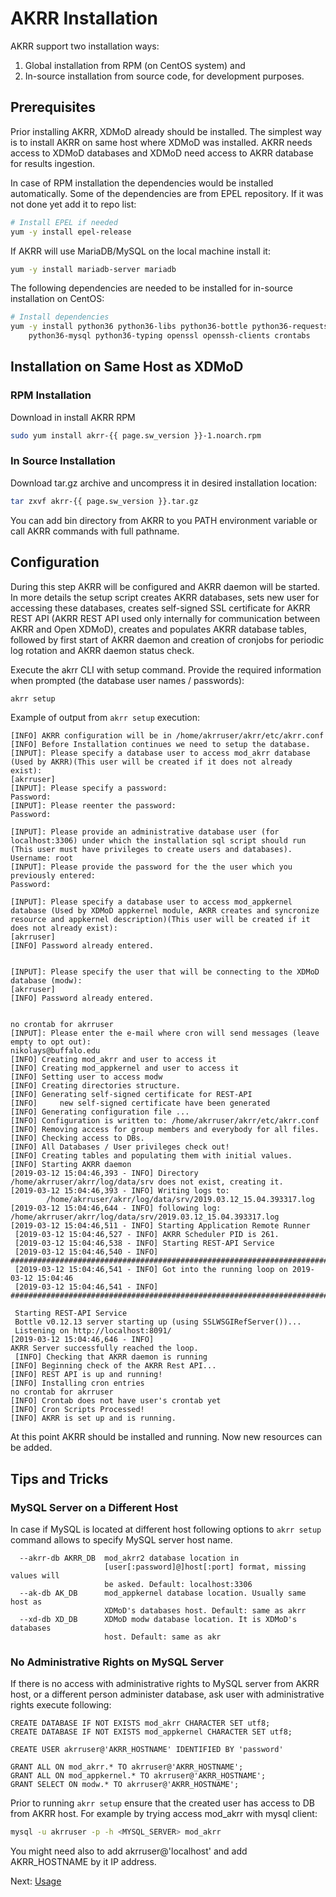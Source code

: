 # AKRR Installation

AKRR support two installation ways: 
1) Global installation from RPM (on CentOS system) and 
2) In-source installation from source code, for development purposes.

## Prerequisites

Prior installing AKRR, XDMoD already should be installed. The simplest way is to 
install AKRR on same host where XDMoD was installed. AKRR needs access to XDMoD 
databases and XDMoD need access to AKRR database for results ingestion.

In case of RPM installation the dependencies would be installed automatically. Some of
the dependencies are from EPEL repository. If it was not done yet add it to repo list:

```bash
# Install EPEL if needed
yum -y install epel-release
```

If AKRR will use MariaDB/MySQL on the local machine install it:
```bash 
yum -y install mariadb-server mariadb
```

The following dependencies are needed to be installed for in-source installation on CentOS:
 
```bash
# Install dependencies
yum -y install python36 python36-libs python36-bottle python36-requests \
    python36-mysql python36-typing openssl openssh-clients crontabs
```

## Installation on Same Host as XDMoD
### RPM Installation

Download in install AKRR RPM
```bash
sudo yum install akrr-{{ page.sw_version }}-1.noarch.rpm
```

### In Source Installation

Download tar.gz archive and uncompress it in desired installation location:
```bash
tar zxvf akrr-{{ page.sw_version }}.tar.gz
``` 

You can add bin directory from AKRR to you PATH environment variable or 
call AKRR commands with full pathname.

## Configuration
During this step AKRR will be configured and AKRR daemon will be started. 
In more details the setup script creates AKRR databases, sets new user for 
accessing these databases, creates self-signed SSL certificate for AKRR 
REST API (AKRR REST API used only internally for communication between AKRR 
and Open XDMoD), creates and populates AKRR database tables, followed by 
first start of AKRR daemon and creation of cronjobs for periodic log rotation 
and AKRR daemon status check.

Execute the akrr CLI with setup command. Provide the required information 
when prompted 
(the database user names / passwords):

```bash
akrr setup
```


Example of output from `akrr setup` execution:

```text
[INFO] AKRR configuration will be in /home/akrruser/akrr/etc/akrr.conf
[INFO] Before Installation continues we need to setup the database.
[INPUT]: Please specify a database user to access mod_akrr database (Used by AKRR)(This user will be created if it does not already exist):
[akrruser] 
[INPUT]: Please specify a password:
Password: 
[INPUT]: Please reenter the password:
Password: 

[INPUT]: Please provide an administrative database user (for localhost:3306) under which the installation sql script should run (This user must have privileges to create users and databases).
Username: root
[INPUT]: Please provide the password for the the user which you previously entered:
Password: 

[INPUT]: Please specify a database user to access mod_appkernel database (Used by XDMoD appkernel module, AKRR creates and syncronize resource and appkernel description)(This user will be created if it does not already exist):
[akrruser] 
[INFO] Password already entered.


[INPUT]: Please specify the user that will be connecting to the XDMoD database (modw):
[akrruser] 
[INFO] Password already entered.


no crontab for akrruser
[INPUT]: Please enter the e-mail where cron will send messages (leave empty to opt out):
nikolays@buffalo.edu
[INFO] Creating mod_akrr and user to access it
[INFO] Creating mod_appkernel and user to access it
[INFO] Setting user to access modw
[INFO] Creating directories structure.
[INFO] Generating self-signed certificate for REST-API
[INFO]     new self-signed certificate have been generated
[INFO] Generating configuration file ...
[INFO] Configuration is written to: /home/akrruser/akrr/etc/akrr.conf
[INFO] Removing access for group members and everybody for all files.
[INFO] Checking access to DBs.
[INFO] All Databases / User privileges check out!
[INFO] Creating tables and populating them with initial values.
[INFO] Starting AKRR daemon
[2019-03-12 15:04:46,393 - INFO] Directory /home/akrruser/akrr/log/data/srv does not exist, creating it.
[2019-03-12 15:04:46,393 - INFO] Writing logs to:
        /home/akrruser/akrr/log/data/srv/2019.03.12_15.04.393317.log
[2019-03-12 15:04:46,644 - INFO] following log: /home/akrruser/akrr/log/data/srv/2019.03.12_15.04.393317.log
[2019-03-12 15:04:46,511 - INFO] Starting Application Remote Runner
 [2019-03-12 15:04:46,527 - INFO] AKRR Scheduler PID is 261.
 [2019-03-12 15:04:46,538 - INFO] Starting REST-API Service
 [2019-03-12 15:04:46,540 - INFO] ####################################################################################################
 [2019-03-12 15:04:46,541 - INFO] Got into the running loop on 2019-03-12 15:04:46
 [2019-03-12 15:04:46,541 - INFO] ####################################################################################################
 
 Starting REST-API Service
 Bottle v0.12.13 server starting up (using SSLWSGIRefServer())...
 Listening on http://localhost:8091/
[2019-03-12 15:04:46,646 - INFO] 
AKRR Server successfully reached the loop.
 [INFO] Checking that AKRR daemon is running
[INFO] Beginning check of the AKRR Rest API...
[INFO] REST API is up and running!
[INFO] Installing cron entries
no crontab for akrruser
[INFO] Crontab does not have user's crontab yet
[INFO] Cron Scripts Processed!
[INFO] AKRR is set up and is running.
```

At this point AKRR should be installed and running. Now new resources can be added.

## Tips and Tricks

### MySQL Server on a Different Host

In case if MySQL is located at different host following options to `akrr setup` command allows 
to specify MySQL server host name.

```text
  --akrr-db AKRR_DB  mod_akrr2 database location in
                     [user[:password]@]host[:port] format, missing values will
                     be asked. Default: localhost:3306
  --ak-db AK_DB      mod_appkernel database location. Usually same host as
                     XDMoD's databases host. Default: same as akrr
  --xd-db XD_DB      XDMoD modw database location. It is XDMoD's databases
                     host. Default: same as akr
```

### No Administrative Rights on MySQL Server

If there is no access with administrative rights to MySQL server from AKRR host, or a different
person administer database, ask user with administrative rights execute following:

```
CREATE DATABASE IF NOT EXISTS mod_akrr CHARACTER SET utf8;
CREATE DATABASE IF NOT EXISTS mod_appkernel CHARACTER SET utf8;

CREATE USER akrruser@'AKRR_HOSTNAME' IDENTIFIED BY 'password'

GRANT ALL ON mod_akrr.* TO akrruser@'AKRR_HOSTNAME';
GRANT ALL ON mod_appkernel.* TO akrruser@'AKRR_HOSTNAME';
GRANT SELECT ON modw.* TO akrruser@'AKRR_HOSTNAME';
```


Prior to running `akrr setup` ensure that the created user has access to DB from AKRR host.
For example by trying access mod_akrr with mysql client:

```bash
mysql -u akrruser -p -h <MYSQL_SERVER> mod_akrr
```

You might need also to add akrruser@'localhost' and add AKRR_HOSTNAME by it IP address.

Next: [Usage](AKRR_Usage.md)
